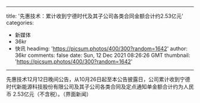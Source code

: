 
---
title: '先惠技术：累计收到宁德时代及其子公司各类合同金额合计约2.53亿元'
categories: 
 - 新媒体
 - 36kr
 - 快讯
headimg: 'https://picsum.photos/400/300?random=1642'
author: 36kr
comments: false
date: Sun, 12 Dec 2021 08:26:26 GMT
thumbnail: 'https://picsum.photos/400/300?random=1642'
---

<div>   
先惠技术12月12日晚间公告，从10月26日起至本公告披露日，公司累计收到宁德时代新能源科技股份有限公司及其子公司各类合同及定点通知单金额合计约为人民币 2.53亿元（不含税）。（界面新闻）  
</div>
            